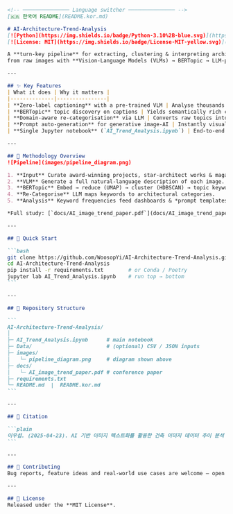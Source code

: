 ````markdown
<!-- ─────────────── Language switcher ─────────────── -->
[🇰🇷 한국어 README](README.kor.md)

# AI‑Architecture‑Trend‑Analysis
[![Python](https://img.shields.io/badge/Python-3.10%2B-blue.svg)](https://www.python.org/) 
[![License: MIT](https://img.shields.io/badge/License-MIT-yellow.svg)](LICENSE)

A **turn‑key pipeline** for extracting, clustering & interpreting architectural design trends  
from raw images with **Vision‑Language Models (VLMs) → BERTopic → LLM‑powered re‑categorisation**.

---

## ✨ Key Features
| What it does | Why it matters |
|--------------|----------------|
| **Zero‑label captioning** with a pre‑trained VLM | Analyse thousands of images at negligible human cost |
| **BERTopic** topic discovery on captions | Yields semantically rich clusters beyond word‑counts |
| **Domain‑aware re‑categorisation** via LLM | Converts raw topics into architect‑friendly classes (facade, form, material …) |
| **Prompt auto‑generation** for generative image‑AI | Instantly visualise or share emerging trends |
| **Single Jupyter notebook** (`AI_Trend_Analysis.ipynb`) | End‑to‑end demo for research, teaching or practice |

---

## 🔬 Methodology Overview
![Pipeline](images/pipeline_diagram.png)

1. **Input** Curate award‑winning projects, star‑architect works & magazine imagery.  
2. **VLM** Generate a full natural‑language description of each image.  
3. **BERTopic** Embed → reduce (UMAP) → cluster (HDBSCAN) → topic keywords (c‑TF‑IDF).  
4. **Re‑Categorise** LLM maps keywords to architectural categories.  
5. **Analysis** Keyword frequencies feed dashboards & *prompt templates* for generative AI.

*Full study: [`docs/AI_image_trend_paper.pdf`](docs/AI_image_trend_paper.pdf)*

---

## 🚀 Quick Start

```bash
git clone https://github.com/WoosopYi/AI-Architecture-Trend-Analysis.git
cd AI-Architecture-Trend-Analysis
pip install -r requirements.txt        # or Conda / Poetry
jupyter lab AI_Trend_Analysis.ipynb    # run top → bottom
```

---

## 📂 Repository Structure

```
AI-Architecture-Trend-Analysis/
│
├─ AI_Trend_Analysis.ipynb      # main notebook
├─ Data/                        # (optional) CSV / JSON inputs
├─ images/
│   └─ pipeline_diagram.png     # diagram shown above
├─ docs/
│   └─ AI_image_trend_paper.pdf # conference paper
├─ requirements.txt
└─ README.md  |  README.kor.md
```

---

## 📝 Citation

```plain
이우섭. (2025-04-23). AI 기반 이미지 텍스트화를 활용한 건축 이미지 데이터 추이 분석 - 건축물 이미지 기반 트렌드 분석 사례를 중심으로. 대한건축학회 학술발표대회 논문집, 서울.
```

---

## 🤝 Contributing
Bug reports, feature ideas and real‑world use cases are welcome – open an **Issue** or **Pull Request**.

---

## 📜 License
Released under the **MIT License**.
````

